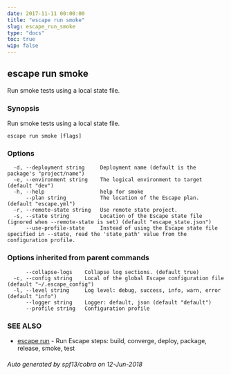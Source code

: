 ```yaml
---
date: 2017-11-11 00:00:00
title: "escape run smoke"
slug: escape_run_smoke
type: "docs"
toc: true
wip: false
---
```

## escape run smoke

Run smoke tests using a local state file.

### Synopsis


Run smoke tests using a local state file.

```
escape run smoke [flags]
```

### Options

```
  -d, --deployment string     Deployment name (default is the package's "project/name")
  -e, --environment string    The logical environment to target (default "dev")
  -h, --help                  help for smoke
      --plan string           The location of the Escape plan. (default "escape.yml")
  -r, --remote-state string   Use remote state project.
  -s, --state string          Location of the Escape state file (ignored when --remote-state is set) (default "escape_state.json")
      --use-profile-state     Instead of using the Escape state file specified in --state, read the 'state_path' value from the configuration profile.
```

### Options inherited from parent commands

```
      --collapse-logs    Collapse log sections. (default true)
  -c, --config string    Local of the global Escape configuration file (default "~/.escape_config")
  -l, --level string     Log level: debug, success, info, warn, error (default "info")
      --logger string    Logger: default, json (default "default")
      --profile string   Configuration profile
```

### SEE ALSO
* [escape run](../escape_run/)	 - Run Escape steps: build, converge, deploy, package, release, smoke, test

###### Auto generated by spf13/cobra on 12-Jun-2018
